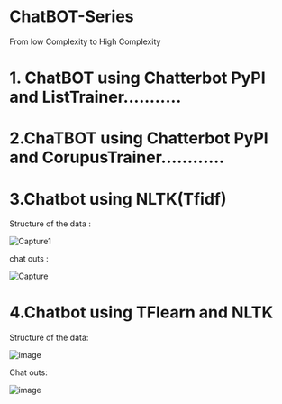 # ChatBOT-Series
From low Complexity to High Complexity

# 1. ChatBOT using Chatterbot PyPI and ListTrainer...........

# 2.ChaTBOT using Chatterbot PyPI and CorupusTrainer............

# 3.Chatbot using NLTK(Tfidf) 

Structure of the data :

 ![Capture1](https://user-images.githubusercontent.com/82649993/160281990-9d14cff4-2281-43b7-af55-54fb1198559b.PNG)

          
 chat outs  :
 
 ![Capture](https://user-images.githubusercontent.com/82649993/160281978-3c39ef86-6997-4ab8-8f3a-504113298cb3.PNG)


# 4.Chatbot using TFlearn and NLTK

Structure of the data:

![image](https://user-images.githubusercontent.com/82649993/163712651-83f73ce9-95cb-48b7-b44f-9ad0644ed80f.png)

Chat outs:

![image](https://user-images.githubusercontent.com/82649993/163712679-6da6a44c-9312-42b9-8347-836966d2c472.png)


        
